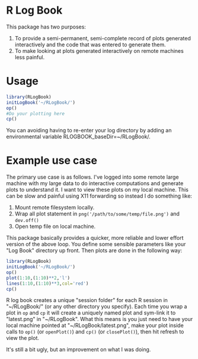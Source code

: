 # R Log Book

This package has two purposes:
1. To provide a semi-permanent, semi-complete record of plots generated interactively and the code that was entered to generate them.
2. To make looking at plots generated interactively on remote machines less painful.

# Usage

```R
library(RLogBook)
initLogBook('~/RLogBook/')
op()
#Do your plotting here
cp()
```

You can avoiding having to re-enter your log directory by adding an environmental variable RLOGBOOK_baseDir=~/RLogBook/.

# Example use case

The primary use case is as follows.  I've logged into some remote large machine with my large data to do interactive computations and generate plots to understand it.  I want to view these plots on my local machine.  This can be slow and painful using X11 forwarding so instead I do something like:

1. Mount remote filesystem locally.
2. Wrap all plot statement in `png('/path/to/some/temp/file.png')` and `dev.off()`
3. Open temp file on local machine.

This package basically provides a quicker, more reliable and lower effort version of the above loop.  You define some sensible parameters like your "Log Book" directory up front.  Then plots are done in the following way:

```R
library(RLogBook)
initLogBook('~/RLogBook/')
op()
plot(1:10,(1:10)**2,'l')
lines(1:10,(1:10)**3,col='red')
cp()
```

R log book creates a unique "session folder" for each R session in "~/RLogBook/" (or any other directory you specify).  Each time you wrap a plot in `op` and `cp` it will create a uniquely named plot and sym-link it to "latest.png" in "~/RLogBook".  What this means is you just need to have your local machine pointed at "~/RLogBook/latest.png", make your plot inside calls to `op()` (or `openPlot()`) and `cp()` (or `closePlot()`), then hit refresh to view the plot.

It's still a bit ugly, but an improvement on what I was doing.

